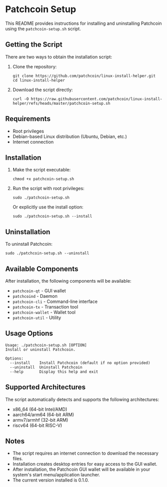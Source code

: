 # Patchcoin Setup

This README provides instructions for installing and uninstalling Patchcoin using the `patchcoin-setup.sh` script.

## Getting the Script

There are two ways to obtain the installation script:

1. Clone the repository:
   ```
   git clone https://github.com/patchcoin/linux-install-helper.git
   cd linux-install-helper
   ```

2. Download the script directly:
   ```
   curl -O https://raw.githubusercontent.com/patchcoin/linux-install-helper/refs/heads/master/patchcoin-setup.sh
   ```

## Requirements

- Root privileges
- Debian-based Linux distribution (Ubuntu, Debian, etc.)
- Internet connection

## Installation

1. Make the script executable:
   ```
   chmod +x patchcoin-setup.sh
   ```

2. Run the script with root privileges:
   ```
   sudo ./patchcoin-setup.sh
   ```

   Or explicitly use the install option:
   ```
   sudo ./patchcoin-setup.sh --install
   ```

## Uninstallation

To uninstall Patchcoin:
```
sudo ./patchcoin-setup.sh --uninstall
```

## Available Components

After installation, the following components will be available:

- `patchcoin-qt` - GUI wallet
- `patchcoind` - Daemon
- `patchcoin-cli` - Command-line interface
- `patchcoin-tx` - Transaction tool
- `patchcoin-wallet` - Wallet tool
- `patchcoin-util` - Utility

## Usage Options

```
Usage: ./patchcoin-setup.sh [OPTION]
Install or uninstall Patchcoin.

Options:
  --install    Install Patchcoin (default if no option provided)
  --uninstall  Uninstall Patchcoin
  --help       Display this help and exit
```

## Supported Architectures

The script automatically detects and supports the following architectures:
- x86_64 (64-bit Intel/AMD)
- aarch64/arm64 (64-bit ARM)
- armv7/armhf (32-bit ARM)
- riscv64 (64-bit RISC-V)

## Notes

- The script requires an internet connection to download the necessary files.
- Installation creates desktop entries for easy access to the GUI wallet.
- After installation, the Patchcoin GUI wallet will be available in your system's start menu/application launcher.
- The current version installed is 0.1.0.

